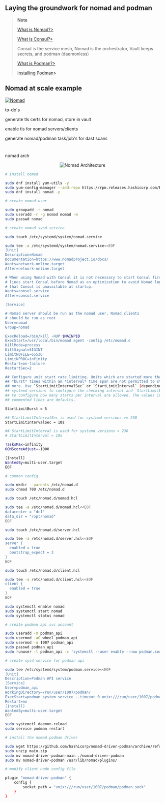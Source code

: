 ## Laying the groundwork for nomad and podman

> **Note**
>
> [What is Nomad?>](https://www.nomadproject.io)
>
> [What is Consul?>](https://www.consul.io)
>
> Consul is the service mesh, Nomad is the orchestrator, Vault keeps secrets, and podman (daemonless)
>
> [What is Podman?>](https://www.redhat.com/en/topics/containers/what-is-podman)
>
> [Installing Podman>](https://podman.io/getting-started/installation)

## Nomad at scale example

[![Nomad](https://img.youtube.com/vi/hIb9PKcm6dI/0.jpg)](https://www.youtube.com/watch?v=hIb9PKcm6dI)

to-do's

generate tls certs for nomad, store in vault

enable tls for nomad servers/clients

generate nomad/podman task/job's for dast scans

#

nomad arch
<p align="center">
  <img src="https://content.hashicorp.com/api/assets?product=tutorials&version=main&asset=public%2Fimg%2Fnomad%2Fproduction%2Fnomad_reference_diagram.png?raw=true" alt="Nomad Architecture"/>
</p>


```sh
# install nomad

sudo dnf install yum-utils -y
sudo yum-config-manager --add-repo https://rpm.releases.hashicorp.com/RHEL/hashicorp.repo
sudo dnf install nomad -y

# create nomad user

sudo groupadd -r nomad
sudo useradd -r -g nomad nomad -m
sudo passwd nomad

# create nomad sysd service

sudo touch /etc/systemd/system/nomad.service

sudo tee -a /etc/systemd/system/nomad.service<<EOF
[Unit]
Description=Nomad
Documentation=https://www.nomadproject.io/docs/
Wants=network-online.target
After=network-online.target

# When using Nomad with Consul it is not necessary to start Consul first. These
# lines start Consul before Nomad as an optimization to avoid Nomad logging
# that Consul is unavailable at startup.
Wants=consul.service
After=consul.service

[Service]

# Nomad server should be run as the nomad user. Nomad clients
# should be run as root
User=nomad
Group=nomad

ExecReload=/bin/kill -HUP $MAINPID
ExecStart=/usr/local/bin/nomad agent -config /etc/nomad.d
KillMode=process
KillSignal=SIGINT
LimitNOFILE=65536
LimitNPROC=infinity
Restart=on-failure
RestartSec=2

## Configure unit start rate limiting. Units which are started more than
## *burst* times within an *interval* time span are not permitted to start any
## more. Use `StartLimitIntervalSec` or `StartLimitInterval` (depending on
## systemd version) to configure the checking interval and `StartLimitBurst`
## to configure how many starts per interval are allowed. The values in the
## commented lines are defaults.

StartLimitBurst = 5

## StartLimitIntervalSec is used for systemd versions >= 230
StartLimitIntervalSec = 10s

## StartLimitInterval is used for systemd versions < 230
# StartLimitInterval = 10s

TasksMax=infinity
OOMScoreAdjust=-1000

[Install]
WantedBy=multi-user.target
EOF

# common config

sudo mkdir --parents /etc/nomad.d
sudo chmod 700 /etc/nomad.d

sudo touch /etc/nomad.d/nomad.hcl

sudo tee -a /etc/nomad.d/nomad.hcl<<EOF
datacenter = "dc1"
data_dir = "/opt/nomad"
EOF

sudo touch /etc/nomad.d/server.hcl

sudo tee -a /etc/nomad.d/server.hcl<<EOF
server {
  enabled = true
  bootstrap_expect = 3
}
EOF

sudo touch /etc/nomad.d/client.hcl

sudo tee -a /etc/nomad.d/client.hcl<<EOF
client {
  enabled = true
}
EOF

sudo systemctl enable nomad
sudo systemctl start nomad
sudo systemctl status nomad

# create podman api svc account

sudo useradd -m podman_api
sudo usermod -aG wheel podman_api
sudo usermod -u 1007 podman_api
sudo passwd podman_api
sudo runuser -l podman_api -c 'systemctl --user enable --now podman.socket'

# create sysd service for podman api

sudo tee /etc/systemd/system/podman.service<<EOF
[Unit]
Description=Podman API service
[Service]
User=podman_api
WorkingDirectory=/run/user/1007/podman/
ExecStart=podman system service --timeout 0 unix:///run/user/1007/podman/podman.sock
Restart=no
[Install]
WantedBy=multi-user.target
EOF

sudo systemctl daemon-reload
sudo service podman restart

# install the nomad podman driver

sudo wget https://github.com/hashicorp/nomad-driver-podman/archive/refs/heads/main.zip
sudo unzip main.zip
sudo mv nomad-driver-podman-main ./nomad-driver-podman
sudo mv nomad-driver-podman /usr/lib/nomad/plugins/

# modify client node config file

plugin "nomad-driver-podman" {
    config {
        socket_path = "unix:///run/user/1007/podman/podman.sock"
    }
}

```
